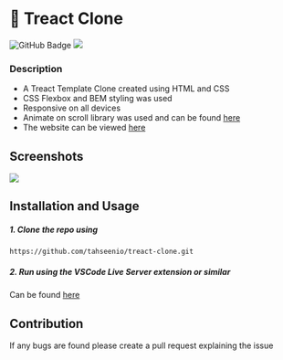 # 🦸 Treact Clone

<img src="https://img.shields.io/github/deployments/tahseenio/treact-clone/github-pages" alt="GitHub Badge"> <img src="https://img.shields.io/github/repo-size/tahseenio/treact-clone">


### Description
- A Treact Template Clone created using HTML and CSS
- CSS Flexbox and BEM styling was used
- Responsive on all devices
- Animate on scroll library was used and can be found [here](https://michalsnik.github.io/aos/)
- The website can be viewed [here](https://tahseenio.github.io/treact-clone/)

## Screenshots

<img src="https://i.imgur.com/h2fImJJ.png">

## Installation and Usage

##### 1. Clone the repo using

`https://github.com/tahseenio/treact-clone.git`

##### 2. Run using the VSCode Live Server extension or similar

Can be found [here](https://marketplace.visualstudio.com/items?itemName=ritwickdey.LiveServer)

## Contribution

<p>If any bugs are found please create a pull request explaining the issue</p>
